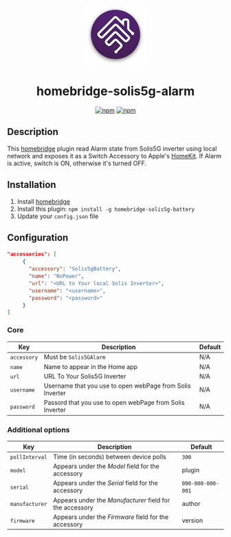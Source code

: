 <p align="center">
  <a href="https://github.com/homebridge/homebridge"><img src="https://raw.githubusercontent.com/homebridge/branding/master/logos/homebridge-color-round-stylized.png" height="140"></a>
</p>

<span align="center">

# homebridge-solis5g-alarm

[![npm](https://img.shields.io/npm/v/homebridge-solis5g-alarm.svg)](https://www.npmjs.com/package/homebridge-solis5g-alarm) [![npm](https://img.shields.io/npm/dt/homebridge-solis5g-alarm.svg)](https://www.npmjs.com/package/homebridge-solis5g-alarm)

</span>

## Description

This [homebridge](https://github.com/homebridge/homebridge) plugin read Alarm state from Solis5G inverter using local network and exposes it as a Switch Accessory to Apple's [HomeKit](http://www.apple.com/ios/home/). 
If Alarm is active, switch is ON, otherwise it's turned OFF.

## Installation

1. Install [homebridge](https://github.com/homebridge/homebridge#installation)
2. Install this plugin: `npm install -g homebridge-solis5g-battery`
3. Update your `config.json` file

## Configuration

```json
"accessories": [
     {
       "accessory": "Solis5gBattery",
       "name": "NoPower",  
       "url": "<URL to Your local Solis Inverter>",
       "username": "<username>",
       "password": "<password>"       
     }
]
```

### Core
| Key | Description | Default |
| --- | --- | --- |
| `accessory` | Must be `Solis5GAlarm` | N/A |
| `name` | Name to appear in the Home app | N/A |
| `url` | URL To Your Solis5G Inverter | N/A |
| `username` | Username that you use to open webPage from Solis Inverter | N/A |
| `password` | Passord that you use to open webPage from Solis Inverter | N/A |





### Additional options
| Key | Description | Default |
| --- | --- | --- |
| `pollInterval` | Time (in seconds) between device polls | `300` |
| `model` | Appears under the _Model_ field for the accessory | plugin |
| `serial` | Appears under the _Serial_ field for the accessory | `000-000-000-001` |
| `manufacturer` | Appears under the _Manufacturer_ field for the accessory | author |
| `firmware` | Appears under the _Firmware_ field for the accessory | version |


